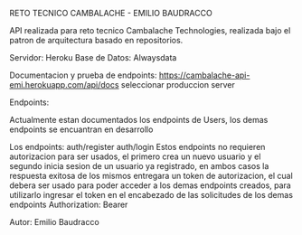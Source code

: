 RETO TECNICO CAMBALACHE - EMILIO BAUDRACCO

API realizada para reto tecnico Cambalache Technologies, realizada bajo el patron de arquitectura basado en repositorios.

Servidor: Heroku
Base de Datos: Alwaysdata

Documentacion y prueba de endpoints:
https://cambalache-api-emi.herokuapp.com/api/docs
seleccionar produccion server

Endpoints:

Actualmente estan documentados los endpoints de Users, los demas endpoints se encuantran en desarrollo

Los endpoints:
    auth/register
    auth/login 
Estos endpoints no requieren autorizacion para ser usados, el primero crea un nuevo usuario y el segundo inicia sesion de un usuario ya registrado, en ambos casos la respuesta exitosa de los mismos entregara un token de autorizacion, el cual debera ser usado para poder acceder a los demas endpoints creados, para utilizarlo ingresar el token en el encabezado de las solicitudes de los demas endpoints Authorization: Bearer 


Autor: Emilio Baudracco